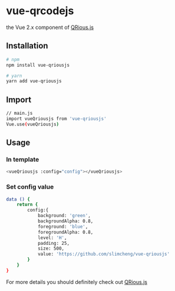 # vue-qrcodejs

the Vue 2.x component of [QRious.js](https://github.com/neocotic/qrious)

## Installation

``` bash
# npm
npm install vue-qriousjs

# yarn
yarn add vue-qriousjs

```


## Import
``` bash
// main.js
import vueQriousjs from 'vue-qriousjs' 
Vue.use(vueQriousjs)

```


## Usage

### In template
``` bash
<vueQriousjs :config="config"></vueQriousjs>

```

### Set config value
``` bash
data () {
    return {
        config:{
            background: 'green',
            backgroundAlpha: 0.8,
            foreground: 'blue',
            foregroundAlpha: 0.8,
            level: 'H',
            padding: 25,
            size: 500,
            value: 'https://github.com/slimcheng/vue-qriousjs'
        }
    }
}

```

For more details you should definitely check out [QRious.js](https://github.com/neocotic/qrious)
